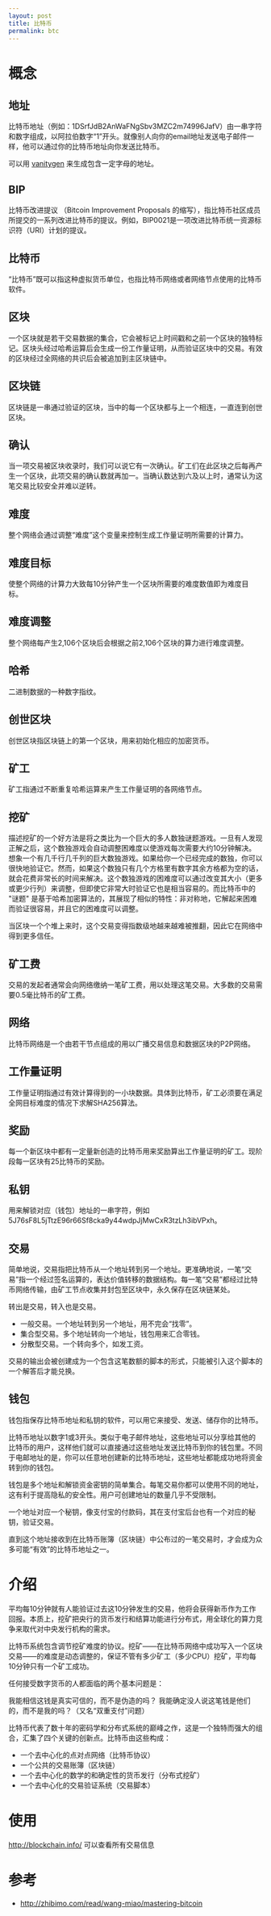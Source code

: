```yaml
---
layout: post
title: 比特币
permalink: btc
---
```



# 概念

## 地址
比特币地址（例如：1DSrfJdB2AnWaFNgSbv3MZC2m74996JafV）由一串字符和数字组成，以阿拉伯数字“1”开头。就像别人向你的email地址发送电子邮件一样，他可以通过你的比特币地址向你发送比特币。

可以用 [vanitygen](https://github.com/samr7/vanitygen) 来生成包含一定字母的地址。

## BIP
比特币改进提议 （Bitcoin Improvement Proposals 的缩写），指比特币社区成员所提交的一系列改进比特币的提议。例如，BIP0021是一项改进比特币统一资源标识符（URI）计划的提议。

## 比特币
“比特币”既可以指这种虚拟货币单位，也指比特币网络或者网络节点使用的比特币软件。

## 区块
一个区块就是若干交易数据的集合，它会被标记上时间戳和之前一个区块的独特标记。区块头经过哈希运算后会生成一份工作量证明，从而验证区块中的交易。有效的区块经过全网络的共识后会被追加到主区块链中。

## 区块链
区块链是一串通过验证的区块，当中的每一个区块都与上一个相连，一直连到创世区块。

## 确认
当一项交易被区块收录时，我们可以说它有一次确认。矿工们在此区块之后每再产生一个区块，此项交易的确认数就再加一。当确认数达到六及以上时，通常认为这笔交易比较安全并难以逆转。

## 难度
整个网络会通过调整“难度”这个变量来控制生成工作量证明所需要的计算力。

## 难度目标
使整个网络的计算力大致每10分钟产生一个区块所需要的难度数值即为难度目标。

## 难度调整
整个网络每产生2,106个区块后会根据之前2,106个区块的算力进行难度调整。


## 哈希
二进制数据的一种数字指纹。

## 创世区块
创世区块指区块链上的第一个区块，用来初始化相应的加密货币。

## 矿工
矿工指通过不断重复哈希运算来产生工作量证明的各网络节点。

## 挖矿

描述挖矿的一个好方法是将之类比为一个巨大的多人数独谜题游戏。一旦有人发现正解之后，这个数独游戏会自动调整困难度以使游戏每次需要大约10分钟解决。想象一个有几千行几千列的巨大数独游戏。如果给你一个已经完成的数独，你可以很快地验证它。然而，如果这个数独只有几个方格里有数字其余方格都为空的话，就会花费非常长的时间来解决。这个数独游戏的困难度可以通过改变其大小（更多或更少行列）来调整，但即使它非常大时验证它也是相当容易的。而比特币中的 "谜题" 是基于哈希加密算法的，其展现了相似的特性：非对称地，它解起来困难而验证很容易，并且它的困难度可以调整。

当区块一个个堆上来时，这个交易变得指数级地越来越难被推翻，因此它在网络中得到更多信任。

## 矿工费
交易的发起者通常会向网络缴纳一笔矿工费，用以处理这笔交易。大多数的交易需要0.5毫比特币的矿工费。


## 网络
比特币网络是一个由若干节点组成的用以广播交易信息和数据区块的P2P网络。

## 工作量证明
工作量证明指通过有效计算得到的一小块数据。具体到比特币，矿工必须要在满足全网目标难度的情况下求解SHA256算法。

## 奖励
每一个新区块中都有一定量新创造的比特币用来奖励算出工作量证明的矿工。现阶段每一区块有25比特币的奖励。

## 私钥
用来解锁对应（钱包）地址的一串字符，例如5J76sF8L5jTtzE96r66Sf8cka9y44wdpJjMwCxR3tzLh3ibVPxh。

## 交易
简单地说，交易指把比特币从一个地址转到另一个地址。更准确地说，一笔“交易”指一个经过签名运算的，表达价值转移的数据结构。每一笔“交易”都经过比特币网络传输，由矿工节点收集并封包至区块中，永久保存在区块链某处。

转出是交易，转入也是交易。

- 一般交易。一个地址转到另一个地址，用不完会“找零”。
- 集合型交易。多个地址转向一个地址，钱包用来汇合零钱。
- 分散型交易。一个转向多个，如发工资。

交易的输出会被创建成为一个包含这笔数额的脚本的形式，只能被引入这个脚本的一个解答后才能兑换。

## 钱包
钱包指保存比特币地址和私钥的软件，可以用它来接受、发送、储存你的比特币。

比特币地址以数字1或3开头。类似于电子邮件地址，这些地址可以分享给其他的比特币的用户，这样他们就可以直接通过这些地址发送比特币到你的钱包里。不同于电邮地址的是，你可以任意地创建新的比特币地址，这些地址都能成功地将资金转到你的钱包。

钱包是多个地址和解锁资金密钥的简单集合。每笔交易你都可以使用不同的地址，这有利于提高隐私的安全性。用户可创建地址的数量几乎不受限制。

一个地址对应一个秘钥，像支付宝的付款码，其在支付宝后台也有一个对应的秘钥，验证交易。

直到这个地址接收到在比特币账簿（区块链）中公布过的一笔交易时，才会成为众多可能“有效”的比特币地址之一。

# 介绍
平均每10分钟就有人能验证过去这10分钟发生的交易，他将会获得新币作为工作回报。本质上，挖矿把央行的货币发行和结算功能进行分布式，用全球化的算力竞争来取代对中央发行机构的需求。

比特币系统包含调节挖矿难度的协议。挖矿——在比特币网络中成功写入一个区块交易——的难度是动态调整的，保证不管有多少矿工（多少CPU）挖矿，平均每10分钟只有一个矿工成功。

任何接受数字货币的人都面临的两个基本问题是：

我能相信这钱是真实可信的，而不是伪造的吗？
我能确定没人说这笔钱是他们的，而不是我的吗？（又名“双重支付”问题）

比特币代表了数十年的密码学和分布式系统的巅峰之作，这是一个独特而强大的组合，汇集了四个关键的创新点。比特币由这些构成：

- 一个去中心化的点对点网络（比特币协议）
- 一个公共的交易账簿（区块链）
- 一个去中心化的数学的和确定性的货币发行（分布式挖矿）
- 一个去中心化的交易验证系统（交易脚本）

# 使用

http://blockchain.info/ 可以查看所有交易信息

# 参考
- http://zhibimo.com/read/wang-miao/mastering-bitcoin
